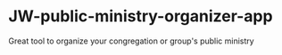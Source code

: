 # JW-public-ministry-organizer-app
Great tool to organize your congregation or group's public ministry
